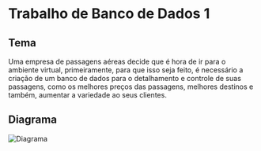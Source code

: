 # Trabalho de Banco de Dados 1

## Tema

Uma empresa de passagens aéreas decide que é hora de ir para o ambiente virtual, primeiramente, para que isso seja feito, é necessário a criação de um banco de dados para o detalhamento e controle de suas passagens, como os melhores preços das passagens, melhores destinos e também, aumentar a variedade ao seus clientes.

## Diagrama
![Diagrama](https://github.com/merloisac/bd1/raw/atualizado/Diagrama.png)
